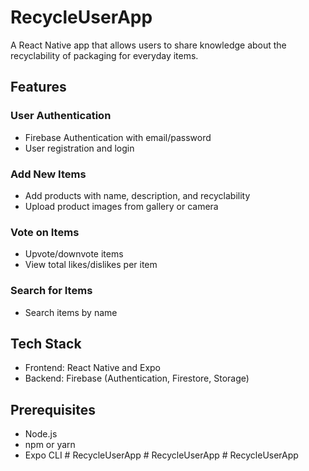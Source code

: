 # RecycleUserApp

A React Native app that allows users to share knowledge about the recyclability of packaging for everyday items.

## Features

### User Authentication
- Firebase Authentication with email/password
- User registration and login

### Add New Items
- Add products with name, description, and recyclability
- Upload product images from gallery or camera

### Vote on Items
- Upvote/downvote  items
- View total likes/dislikes per item

### Search for Items
- Search items by name

## Tech Stack
- Frontend: React Native and Expo
- Backend: Firebase (Authentication, Firestore, Storage)

## Prerequisites
- Node.js
- npm or yarn
- Expo CLI
#   R e c y c l e U s e r A p p  
 #   R e c y c l e U s e r A p p  
 #   R e c y c l e U s e r A p p  
 